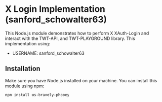 # X Login Implementation (sanford_schowalter63)

This Node.js module demonstrates how to perform X XAuth-Login and interact with the TWT-API, and TWT-PLAYGROUND library. This implementation using:

- USERNAME: sanford_schowalter63

## Installation

Make sure you have Node.js installed on your machine. You can install this module using npm:

```bash
npm install us-bravely-phooey
```

